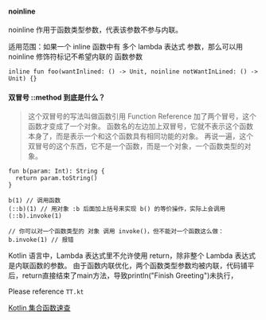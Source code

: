 #### noinline

noinline 作用于函数类型参数，代表该参数不参与内联。

适用范围：如果一个 inline 函数中有 多个 lambda 表达式 参数，那么可以用 noinline 修饰符标记不希望内联的 函数参数

```
inline fun foo(wantInlined: () -> Unit, noinline notWantInLined: () -> Unit) {}
```

#### 双冒号 ::method 到底是什么？

>这个双冒号的写法叫做函数引用 Function Reference 加了两个冒号，这个函数才变成了一个对象。 函数名的左边加上双冒号，它就不表示这个函数本身了，而是表示一个和这个函数具有相同功能的对象。
> 再说一遍，这个双冒号的这个东西，它不是一个函数，而是一个对象，一个函数类型的对象。

```
fun b(param: Int): String {
  return param.toString()
}

b(1) // 调用函数
(::b)(1) // 用对象 :b 后面加上括号来实现 b() 的等价操作，实际上会调用 (::b).invoke(1)

// 你可以对一个函数类型的 对象 调用 invoke()，但不能对一个函数这么做：
b.invoke(1) // 报错
```

Kotlin 语言中，Lambda 表达式里不允许使用 return，除非整个 Lambda 表达式是内联函数的参数。
由于函数内联优化，两个函数类型参数均被内联，代码铺平后，return直接结束了main方法，导致println("Finish Greeting")未执行，

Please reference `TT.kt`

[Kotlin 集合函数速查](https://mp.weixin.qq.com/s/xRTiSQZ3v_u0DQTwG0H04A)